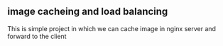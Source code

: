 ## **image cacheing and load balancing** 
This is simple project in which we can cache image in nginx server and forward to the client

